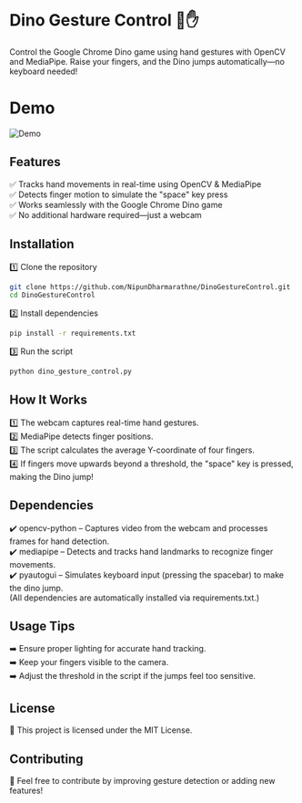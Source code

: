 # Dino Gesture Control 🦖✋
Control the Google Chrome Dino game using hand gestures with OpenCV and MediaPipe. Raise your fingers, and the Dino jumps automatically—no keyboard needed!

# Demo
![Demo](demo.gif)

## Features
✅ Tracks hand movements in real-time using OpenCV & MediaPipe  
✅ Detects finger motion to simulate the "space" key press  
✅ Works seamlessly with the Google Chrome Dino game  
✅ No additional hardware required—just a webcam  

## Installation
1️⃣ Clone the repository   
 ```bash
git clone https://github.com/NipunDharmarathne/DinoGestureControl.git  
cd DinoGestureControl  
 ```

2️⃣ Install dependencies  
 ```bash
pip install -r requirements.txt  
 ```

3️⃣ Run the script  
 ```bash
python dino_gesture_control.py 
 ```  
 
## How It Works
1️⃣ The webcam captures real-time hand gestures.  
2️⃣ MediaPipe detects finger positions.  
3️⃣ The script calculates the average Y-coordinate of four fingers.  
4️⃣ If fingers move upwards beyond a threshold, the "space" key is pressed, making the Dino jump!  

## Dependencies
✔️ opencv-python – Captures video from the webcam and processes frames for hand detection.  
✔️ mediapipe – Detects and tracks hand landmarks to recognize finger movements.  
✔️ pyautogui – Simulates keyboard input (pressing the spacebar) to make the dino jump.  
(All dependencies are automatically installed via requirements.txt.)

## Usage Tips
➡️ Ensure proper lighting for accurate hand tracking.  
➡️ Keep your fingers visible to the camera.  
➡️ Adjust the threshold in the script if the jumps feel too sensitive.  

## License
📜 This project is licensed under the MIT License.

## Contributing
🚀 Feel free to contribute by improving gesture detection or adding new features!
